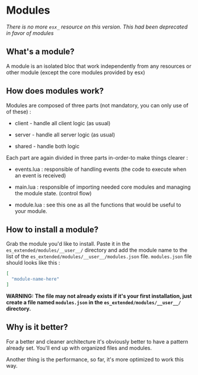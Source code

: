 # Modules 
*_There is no more `esx_` resource on this version. This had been deprecated in favor of modules_*

## What's a module?
A module is an isolated bloc that work independently from any resources or other module (except the core modules provided by esx)

## How does modules work?
Modules are composed of three parts (not mandatory, you can only use of of these) :

- client - handle all client logic (as usual)

- server - handle all server logic (as usual)

- shared - handle both logic

Each part are again divided in three parts in-order-to make things clearer :

- events.lua : responsible of handling events (the code to execute when an event is received)

- main.lua : responsible of importing needed core modules and managing the module state. (control flow)

- module.lua : see this one as all the functions that would be useful to your module.

## How to install a module?
Grab the module you'd like to install. Paste it in the `es_extended/modules/__user__/` directory and add the module name to the list of the `es_extended/modules/__user__/modules.json` file. `modules.json` file should looks like this :

```json
[
  "module-name-here"
]
```

**__WARNING:__** __The file may not already exists if it's your first installation, just create a file named `modules.json` in the `es_extended/modules/__user__/` directory.__

## Why is it better?
For a better and cleaner architecture it's obviously better to have a pattern already set. You'll end up with organized files and modules.

Another thing is the performance, so far, it's more optimized to work this way.